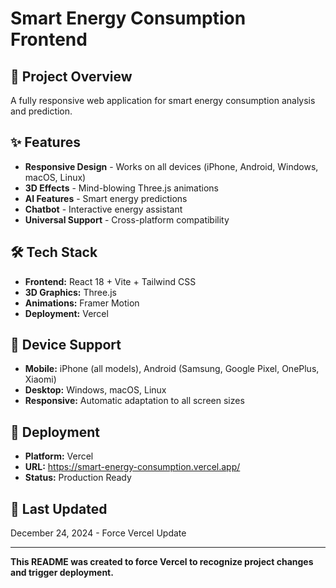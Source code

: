 # Smart Energy Consumption Frontend

## 🚀 Project Overview
A fully responsive web application for smart energy consumption analysis and prediction.

## ✨ Features
- **Responsive Design** - Works on all devices (iPhone, Android, Windows, macOS, Linux)
- **3D Effects** - Mind-blowing Three.js animations
- **AI Features** - Smart energy predictions
- **Chatbot** - Interactive energy assistant
- **Universal Support** - Cross-platform compatibility

## 🛠️ Tech Stack
- **Frontend:** React 18 + Vite + Tailwind CSS
- **3D Graphics:** Three.js
- **Animations:** Framer Motion
- **Deployment:** Vercel

## 📱 Device Support
- **Mobile:** iPhone (all models), Android (Samsung, Google Pixel, OnePlus, Xiaomi)
- **Desktop:** Windows, macOS, Linux
- **Responsive:** Automatic adaptation to all screen sizes

## 🚀 Deployment
- **Platform:** Vercel
- **URL:** https://smart-energy-consumption.vercel.app/
- **Status:** Production Ready

## 📅 Last Updated
December 24, 2024 - Force Vercel Update

---
**This README was created to force Vercel to recognize project changes and trigger deployment.** 